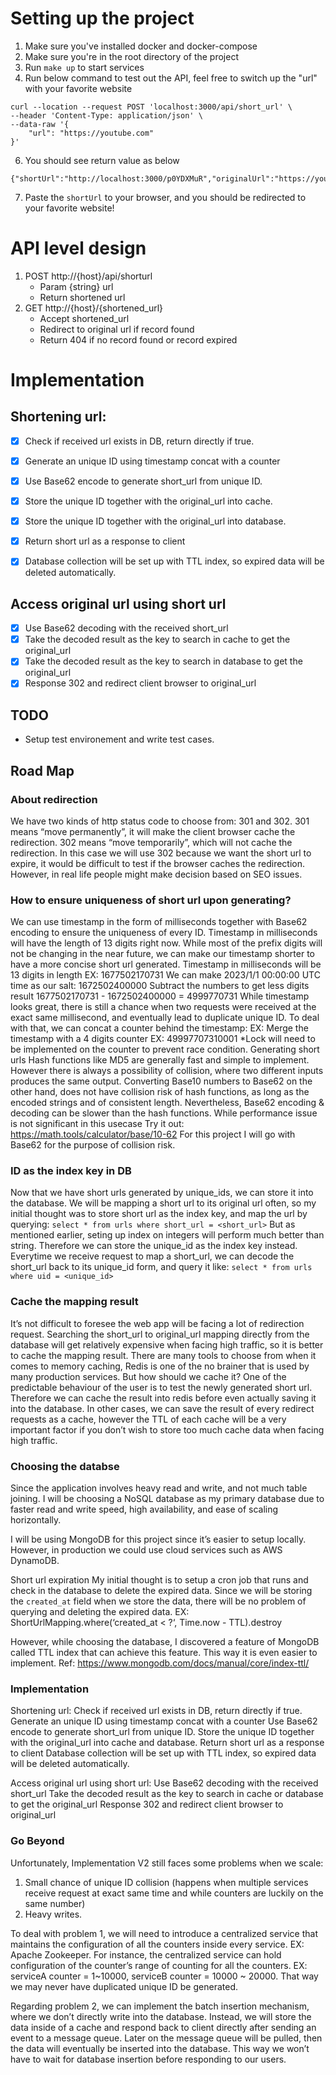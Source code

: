 # Setting up the project

1. Make sure you've installed docker and docker-compose
2. Make sure you're in the root directory of the project
3. Run `make up` to start services
4. Run below command to test out the API, feel free to switch up the "url" with your favorite website
```
curl --location --request POST 'localhost:3000/api/short_url' \
--header 'Content-Type: application/json' \
--data-raw '{
    "url": "https://youtube.com"
}'
```
6. You should see return value as below
```
{"shortUrl":"http://localhost:3000/p0YDXMuR","originalUrl":"https://youtube.com"}%
```
7. Paste the `shortUrl` to your browser, and you should be redirected to your favorite website!


# API level design 
1. POST http://{host}/api/shorturl
    - Param {string} url
    - Return shortened url
2. GET http://{host}/{shortened_url}
    - Accept shortened_url
    - Redirect to original url if record found
    - Return 404 if no record found or record expired


# Implementation 
## Shortening url:
- [x] Check if received url exists in DB, return directly if true.
- [x] Generate an unique ID using timestamp concat with a counter
- [x] Use Base62 encode to generate short_url from unique ID.
- [x] Store the unique ID together with the original_url into cache.
- [x] Store the unique ID together with the original_url into database.
- [x] Return short url as a response to client
- [x] Database collection will be set up with TTL index, so expired data will be deleted automatically.


## Access original url using short url
- [x] Use Base62 decoding with the received short_url
- [x] Take the decoded result as the key to search in cache to get the original_url
- [x] Take the decoded result as the key to search in database to get the original_url
- [x] Response 302 and redirect client browser to original_url

## TODO
- Setup test environement and write test cases.

## Road Map

### About redirection
We have two kinds of http status code to choose from: 301 and 302. 301 means “move permanently”, it will make the client browser cache the redirection. 302 means “move temporarily”, which will not cache the redirection. In this case we will use 302 because we want the short url to expire, it would be difficult to test if the browser caches the redirection. However, in real life people might make decision based on SEO issues.

### How to ensure uniqueness of short url upon generating?
We can use timestamp in the form of milliseconds together with Base62 encoding to ensure the uniqueness of every ID.
Timestamp in milliseconds will have the length of 13 digits right now. While most of the prefix digits will not be changing in the near future, we can make our timestamp shorter to have a more concise short url generated.
Timestamp in milliseconds will be 13 digits in length EX: 1677502170731
We can make 2023/1/1 00:00:00 UTC time as our salt: 1672502400000
Subtract the numbers to get less digits result 1677502170731 - 1672502400000 = 4999770731
While timestamp looks great, there is still a chance when two requests were received at the exact same millisecond, and eventually lead to duplicate unique ID. To deal with that, we can concat a counter behind the timestamp:
EX: Merge the timestamp with a 4 digits counter EX: 49997707310001
*Lock will need to be implemented on the counter to prevent race condition.
Generating short urls
Hash functions like MD5 are generally fast and simple to implement. However there is always a possibility of collision, where two different inputs produces the same output.
Converting Base10 numbers to Base62 on the other hand, does not have collision risk of hash functions, as long as the encoded strings and of consistent length. Nevertheless, Base62 encoding & decoding can be slower than the hash functions. While performance issue is not significant in this usecase Try it out: https://math.tools/calculator/base/10-62
 For this project I will go with Base62 for the purpose of collision risk. 

### ID as the index key in DB
Now that we have short urls generated by  unique_ids, we can store it into the database. We will be mapping a short url to its original url often, so my initial thought was to store short url as the index key, and map the url by querying: 
`select * from urls where short_url = <short_url>`
But as mentioned earlier, seting up index on integers will perform much better than string. Therefore we can store the unique_id as the index key instead. Everytime we receive request to map a short_url, we can decode the short_url back to its unique_id form, and query it like:
`select * from urls where uid = <unique_id>`

### Cache the mapping result
It’s not difficult to foresee the web app will be facing a lot of redirection request. Searching the short_url to original_url mapping directly from the database will get relatively expensive when facing high traffic, so it is better to cache the mapping result. There are many tools to choose from when it comes to memory caching, Redis is one of the no brainer that is used by many production services. But how should we cache it? One of the predictable behaviour of the user is to test the newly generated short url. Therefore we can cache the result into redis before even actually saving it into the database. In other cases, we can save the result of every redirect requests as a cache, however the TTL of each cache will be a very important factor if you don’t wish to store too much cache data when facing high traffic.

### Choosing the databse
Since the application involves heavy read and write, and not much table joining. I will be choosing a NoSQL database as my primary database due to faster read and write speed, high availability, and ease of scaling horizontally.

I will be using MongoDB for this project since it’s easier to setup locally. However, in production we could use cloud services such as AWS DynamoDB.

Short url expiration
My initial thought is to setup a cron job that runs and check in the database to delete the expired data. Since we will be storing the `created_at` field when we store the data, there will be no problem of querying and deleting the expired data.
EX: ShortUrlMapping.where(‘created_at < ?‘, Time.now - TTL).destroy

However, while choosing the database, I discovered a feature of MongoDB called TTL index that can achieve this feature. This way it is even easier to implement.
Ref: https://www.mongodb.com/docs/manual/core/index-ttl/

### Implementation 
Shortening url:
Check if received url exists in DB, return directly if true.
Generate an unique ID using timestamp concat with a counter
Use Base62 encode to generate short_url from unique ID.
Store the unique ID together with the original_url into cache and database.
Return short url as a response to client
Database collection will be set up with TTL index, so expired data will be deleted automatically.

Access original url using short url:
Use Base62 decoding with the received short_url
Take the decoded result as the key to search in cache or database to get the original_url
Response 302 and redirect client browser to original_url


### Go Beyond
Unfortunately, Implementation V2 still faces some problems when we scale:
1. Small chance of unique ID collision (happens when multiple services receive request at exact same time and while counters are luckily on the same number) 
2. Heavy writes.

To deal with problem 1, we will need to introduce a centralized service that maintains the configuration of all the counters inside every service. EX: Apache Zookeeper.
For instance, the centralized service can hold configuration of the counter’s range of counting for all the counters. EX: serviceA counter = 1~10000, serviceB counter = 10000 ~ 20000. That way we may never have duplicated unique ID be generated.

Regarding problem 2, we can implement the batch insertion mechanism, where we don’t directly write into the database. Instead, we will store the data inside of a cache and respond back to client directly after sending an event to a message queue. Later on the message queue will be pulled, then the data will eventually be inserted into the database. This way we won’t have to wait for database insertion before responding to our users.
